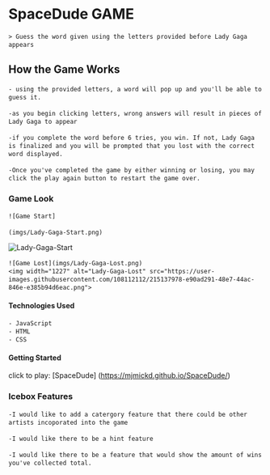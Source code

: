 # SpaceDude GAME

    > Guess the word given using the letters provided before Lady Gaga appears 

## How the Game Works 

    - using the provided letters, a word will pop up and you'll be able to guess it. 

    -as you begin clicking letters, wrong answers will result in pieces of Lady Gaga to appear 

    -if you complete the word before 6 tries, you win. If not, Lady Gaga is finalized and you will be prompted that you lost with the correct word displayed. 

    -Once you've completed the game by either winning or losing, you may click the play again button to restart the game over. 

### Game Look 
    ![Game Start]
    
    (imgs/Lady-Gaga-Start.png)
<img width="1206" alt="Lady-Gaga-Start" src="https://user-images.githubusercontent.com/108112112/215137671-e0cc342a-b30e-423b-9d48-d22fffd3c3e0.png">       

    ![Game Lost](imgs/Lady-Gaga-Lost.png)
    <img width="1227" alt="Lady-Gaga-Lost" src="https://user-images.githubusercontent.com/108112112/215137978-e90ad291-48e7-44ac-846e-e385b94d6eac.png">

#### Technologies Used 
    - JavaScript
    - HTML
    - CSS 

#### Getting Started 

click to play: [SpaceDude] (https://mjmickd.github.io/SpaceDude/)

### Icebox Features
    -I would like to add a catergory feature that there could be other artists incoporated into the game 

    -I would like there to be a hint feature 

    -I would like there to be a feature that would show the amount of wins you've collected total. 
